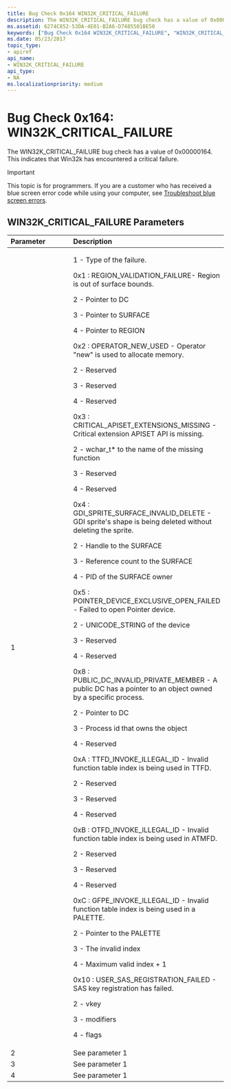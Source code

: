 ```yaml
---
title: Bug Check 0x164 WIN32K_CRITICAL_FAILURE
description: The WIN32K_CRITICAL_FAILURE bug check has a value of 0x00000164. This indicates that Win32k has encountered a critical failure.
ms.assetid: 6274C852-53DA-4E01-B2A6-D7485501BE50
keywords: ["Bug Check 0x164 WIN32K_CRITICAL_FAILURE", "WIN32K_CRITICAL_FAILURE"]
ms.date: 05/23/2017
topic_type:
- apiref
api_name:
- WIN32K_CRITICAL_FAILURE
api_type:
- NA
ms.localizationpriority: medium
---
```


# Bug Check 0x164: WIN32K\_CRITICAL\_FAILURE


The WIN32K\_CRITICAL\_FAILURE bug check has a value of 0x00000164. This indicates that Win32k has encountered a critical failure.

> [!IMPORTANT]
> This topic is for programmers. If you are a customer who has received a blue screen error code while using your computer, see [Troubleshoot blue screen errors](https://support.microsoft.com/help/14238/windows-10-troubleshoot-blue-screen-errors).


## WIN32K\_CRITICAL\_FAILURE Parameters


<table>
<colgroup>
<col width="50%" />
<col width="50%" />
</colgroup>
<thead>
<tr class="header">
<th align="left">Parameter</th>
<th align="left">Description</th>
</tr>
</thead>
<tbody>
<tr class="odd">
<td align="left">1</td>
<td align="left"><p>1 - Type of the failure.</p>
0x1 : REGION_VALIDATION_FAILURE- Region is out of surface bounds.
<p>2 - Pointer to DC</p>
<p>3 - Pointer to SURFACE</p>
<p>4 - Pointer to REGION</p>
0x2 : OPERATOR_NEW_USED - Operator "new" is used to allocate memory.
<p>2 - Reserved</p>
<p>3 - Reserved</p>
<p>4 - Reserved</p>
<p></p>
0x3 : CRITICAL_APISET_EXTENSIONS_MISSING - Critical extension APISET API is missing.
<p>2 - wchar_t* to the name of the missing function</p>
<p>3 - Reserved</p>
<p>4 - Reserved</p>
0x4 : GDI_SPRITE_SURFACE_INVALID_DELETE - GDI sprite's shape is being deleted without deleting the sprite.
<p>2 - Handle to the SURFACE</p>
<p>3 - Reference count to the SURFACE</p>
<p>4 - PID of the SURFACE owner</p>
0x5 : POINTER_DEVICE_EXCLUSIVE_OPEN_FAILED - Failed to open Pointer device.
<p></p>
<p>2 - UNICODE_STRING of the device</p>
<p>3 - Reserved</p>
<p>4 - Reserved</p>
0x8 : PUBLIC_DC_INVALID_PRIVATE_MEMBER - A public DC has a pointer to an object owned by a specific process.
<p>2 - Pointer to DC</p>
<p>3 - Process id that owns the object</p>
<p>4 - Reserved</p>
0xA : TTFD_INVOKE_ILLEGAL_ID - Invalid function table index is being used in TTFD.
<p>2 - Reserved</p>
<p>3 - Reserved</p>
<p>4 - Reserved</p>
0xB : OTFD_INVOKE_ILLEGAL_ID - Invalid function table index is being used in ATMFD.
<p>2 - Reserved</p>
<p>3 - Reserved</p>
<p>4 - Reserved</p>
0xC : GFPE_INVOKE_ILLEGAL_ID - Invalid function table index is being used in a PALETTE.
<p>2 - Pointer to the PALETTE</p>
<p>3 - The invalid index</p>
<p>4 - Maximum valid index + 1</p>
0x10 : USER_SAS_REGISTRATION_FAILED - SAS key registration has failed.
<p>2 - vkey</p>
<p>3 - modifiers</p>
<p>4 - flags</p></td>
</tr>
<tr class="even">
<td align="left">2</td>
<td align="left">See parameter 1</td>
</tr>
<tr class="odd">
<td align="left">3</td>
<td align="left">See parameter 1</td>
</tr>
<tr class="even">
<td align="left">4</td>
<td align="left">See parameter 1</td>
</tr>
</tbody>
</table>

 

 

 





